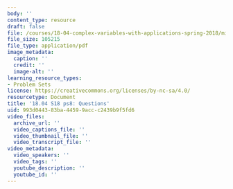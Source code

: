 ```yaml
---
body: ''
content_type: resource
draft: false
file: /courses/18-04-complex-variables-with-applications-spring-2018/mit18_04_s18_pset08.pdf
file_size: 105215
file_type: application/pdf
image_metadata:
  caption: ''
  credit: ''
  image-alt: ''
learning_resource_types:
- Problem Sets
license: https://creativecommons.org/licenses/by-nc-sa/4.0/
resourcetype: Document
title: '18.04 S18 ps8: Questions'
uid: 993d0443-83ba-4459-9acc-c2439b9f5fd6
video_files:
  archive_url: ''
  video_captions_file: ''
  video_thumbnail_file: ''
  video_transcript_file: ''
video_metadata:
  video_speakers: ''
  video_tags: ''
  youtube_description: ''
  youtube_id: ''
---
```

